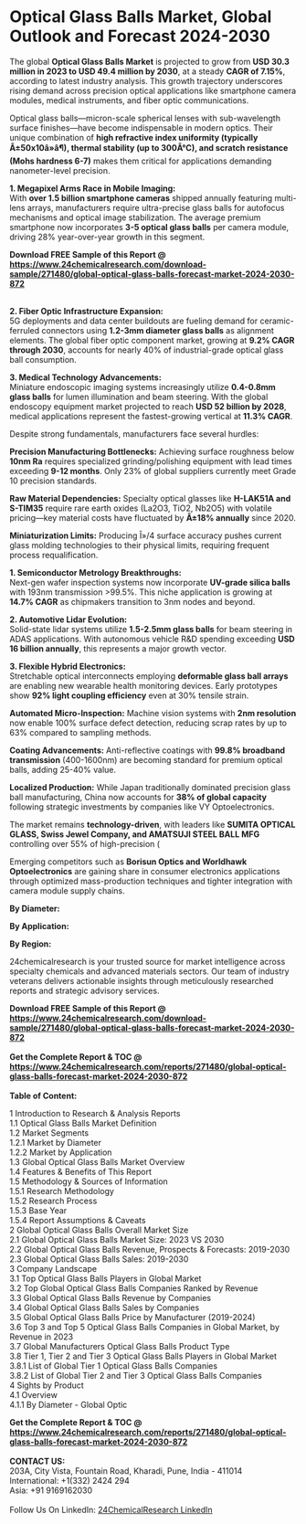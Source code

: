 <h1>Optical Glass Balls Market, Global Outlook and Forecast 2024-2030</h1><p>The global <strong>Optical Glass Balls Market</strong> is projected to grow from <strong>USD 30.3 million in 2023 to USD 49.4 million by 2030</strong>, at a steady <strong>CAGR of 7.15%</strong>, according to latest industry analysis. This growth trajectory underscores rising demand across precision optical applications like smartphone camera modules, medical instruments, and fiber optic communications.</p><p>Optical glass balls—micron-scale spherical lenses with sub-wavelength surface finishes—have become indispensable in modern optics. Their unique combination of <strong>high refractive index uniformity (typically Â±50x10â»â¶), thermal stability (up to 300Â°C), and scratch resistance (Mohs hardness 6-7)</strong> makes them critical for applications demanding nanometer-level precision.</p><p><strong>1. Megapixel Arms Race in Mobile Imaging:</strong><br>
With <strong>over 1.5 billion smartphone cameras</strong> shipped annually featuring multi-lens arrays, manufacturers require ultra-precise glass balls for autofocus mechanisms and optical image stabilization. The average premium smartphone now incorporates <strong>3-5 optical glass balls</strong> per camera module, driving 28% year-over-year growth in this segment.</p><div><b>Download FREE Sample of this Report @ 
            <a href="https://www.24chemicalresearch.com/download-sample/271480/global-optical-glass-balls-forecast-market-2024-2030-872">
            https://www.24chemicalresearch.com/download-sample/271480/global-optical-glass-balls-forecast-market-2024-2030-872</a></b></div><br><p><strong>2. Fiber Optic Infrastructure Expansion:</strong><br>
5G deployments and data center buildouts are fueling demand for ceramic-ferruled connectors using <strong>1.2-3mm diameter glass balls</strong> as alignment elements. The global fiber optic component market, growing at <strong>9.2% CAGR through 2030</strong>, accounts for nearly 40% of industrial-grade optical glass ball consumption.</p><p><strong>3. Medical Technology Advancements:</strong><br>
Miniature endoscopic imaging systems increasingly utilize <strong>0.4-0.8mm glass balls</strong> for lumen illumination and beam steering. With the global endoscopy equipment market projected to reach <strong>USD 52 billion by 2028</strong>, medical applications represent the fastest-growing vertical at <strong>11.3% CAGR</strong>.</p><p>Despite strong fundamentals, manufacturers face several hurdles:</p><p><strong>Precision Manufacturing Bottlenecks:</strong> Achieving surface roughness below <strong>10nm Ra</strong> requires specialized grinding/polishing equipment with lead times exceeding <strong>9-12 months</strong>. Only 23% of global suppliers currently meet Grade 10 precision standards.</p><p><strong>Raw Material Dependencies:</strong> Specialty optical glasses like <strong>H-LAK51A and S-TIM35</strong> require rare earth oxides (La2O3, TiO2, Nb2O5) with volatile pricing—key material costs have fluctuated by <strong>Â±18% annually</strong> since 2020.</p><p><strong>Miniaturization Limits:</strong> Producing Î»/4 surface accuracy pushes current glass molding technologies to their physical limits, requiring frequent process requalification.</p><p><strong>1. Semiconductor Metrology Breakthroughs:</strong><br>
Next-gen wafer inspection systems now incorporate <strong>UV-grade silica balls</strong> with 193nm transmission &gt;99.5%. This niche application is growing at <strong>14.7% CAGR</strong> as chipmakers transition to 3nm nodes and beyond.</p><p><strong>2. Automotive Lidar Evolution:</strong><br>
Solid-state lidar systems utilize <strong>1.5-2.5mm glass balls</strong> for beam steering in ADAS applications. With autonomous vehicle R&amp;D spending exceeding <strong>USD 16 billion annually</strong>, this represents a major growth vector.</p><p><strong>3. Flexible Hybrid Electronics:</strong><br>
Stretchable optical interconnects employing <strong>deformable glass ball arrays</strong> are enabling new wearable health monitoring devices. Early prototypes show <strong>92% light coupling efficiency</strong> even at 30% tensile strain.</p><p><strong>Automated Micro-Inspection:</strong> Machine vision systems with <strong>2nm resolution</strong> now enable 100% surface defect detection, reducing scrap rates by up to 63% compared to sampling methods.</p><p><strong>Coating Advancements:</strong> Anti-reflective coatings with <strong>99.8% broadband transmission</strong> (400-1600nm) are becoming standard for premium optical balls, adding 25-40% value.</p><p><strong>Localized Production:</strong> While Japan traditionally dominated precision glass ball manufacturing, China now accounts for <strong>38% of global capacity</strong> following strategic investments by companies like VY Optoelectronics.</p><p>The market remains <strong>technology-driven</strong>, with leaders like <strong>SUMITA OPTICAL GLASS, Swiss Jewel Company, and AMATSUJI STEEL BALL MFG</strong> controlling over 55% of high-precision (

</p><p>Emerging competitors such as <strong>Borisun Optics and Worldhawk Optoelectronics</strong> are gaining share in consumer electronics applications through optimized mass-production techniques and tighter integration with camera module supply chains.</p><p><strong>By Diameter:</strong></p><p><strong>By Application:</strong></p><p><strong>By Region:</strong></p><p>24chemicalresearch is your trusted source for market intelligence across specialty chemicals and advanced materials sectors. Our team of industry veterans delivers actionable insights through meticulously researched reports and strategic advisory services.</p><div><b>Download FREE Sample of this Report @ 
            <a href="https://www.24chemicalresearch.com/download-sample/271480/global-optical-glass-balls-forecast-market-2024-2030-872">
            https://www.24chemicalresearch.com/download-sample/271480/global-optical-glass-balls-forecast-market-2024-2030-872</a></b></div><br><div><b>Get the Complete Report & TOC @ 
            <a href="https://www.24chemicalresearch.com/reports/271480/global-optical-glass-balls-forecast-market-2024-2030-872">
            https://www.24chemicalresearch.com/reports/271480/global-optical-glass-balls-forecast-market-2024-2030-872</a></b></div><br>
            <b>Table of Content:</b><p>1 Introduction to Research & Analysis Reports<br />
    1.1 Optical Glass Balls Market Definition<br />
    1.2 Market Segments<br />
        1.2.1 Market by Diameter<br />
        1.2.2 Market by Application<br />
    1.3 Global Optical Glass Balls Market Overview<br />
    1.4 Features & Benefits of This Report<br />
    1.5 Methodology & Sources of Information<br />
        1.5.1 Research Methodology<br />
        1.5.2 Research Process<br />
        1.5.3 Base Year<br />
        1.5.4 Report Assumptions & Caveats<br />
2 Global Optical Glass Balls Overall Market Size<br />
    2.1 Global Optical Glass Balls Market Size: 2023 VS 2030<br />
    2.2 Global Optical Glass Balls Revenue, Prospects & Forecasts: 2019-2030<br />
    2.3 Global Optical Glass Balls Sales: 2019-2030<br />
3 Company Landscape<br />
    3.1 Top Optical Glass Balls Players in Global Market<br />
    3.2 Top Global Optical Glass Balls Companies Ranked by Revenue<br />
    3.3 Global Optical Glass Balls Revenue by Companies<br />
    3.4 Global Optical Glass Balls Sales by Companies<br />
    3.5 Global Optical Glass Balls Price by Manufacturer (2019-2024)<br />
    3.6 Top 3 and Top 5 Optical Glass Balls Companies in Global Market, by Revenue in 2023<br />
    3.7 Global Manufacturers Optical Glass Balls Product Type<br />
    3.8 Tier 1, Tier 2 and Tier 3 Optical Glass Balls Players in Global Market<br />
        3.8.1 List of Global Tier 1 Optical Glass Balls Companies<br />
        3.8.2 List of Global Tier 2 and Tier 3 Optical Glass Balls Companies<br />
4 Sights by Product<br />
    4.1 Overview<br />
        4.1.1 By Diameter - Global Optic</p><div><b>Get the Complete Report & TOC @ 
            <a href="https://www.24chemicalresearch.com/reports/271480/global-optical-glass-balls-forecast-market-2024-2030-872">
            https://www.24chemicalresearch.com/reports/271480/global-optical-glass-balls-forecast-market-2024-2030-872</a></b></div><br><b>CONTACT US:</b><br>
            203A, City Vista, Fountain Road, Kharadi, Pune, India - 411014<br>
            International: +1(332) 2424 294<br>
            Asia: +91 9169162030 <br><br>
            Follow Us On LinkedIn: <a href="https://www.linkedin.com/company/24chemicalresearch/">24ChemicalResearch LinkedIn</a>